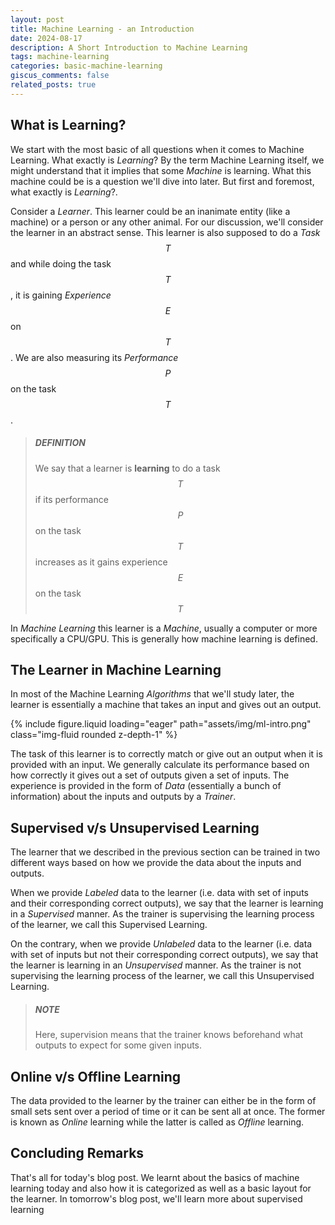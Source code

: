 ```yaml
---
layout: post
title: Machine Learning - an Introduction
date: 2024-08-17
description: A Short Introduction to Machine Learning
tags: machine-learning
categories: basic-machine-learning
giscus_comments: false
related_posts: true
---
```


## What is Learning?

We start with the most basic of all questions when it comes to Machine Learning. What exactly is _Learning_? By the term Machine Learning itself, we might understand that it implies that some _Machine_ is learning. What this machine could be is a question we'll dive into later. But first and foremost, what exactly is _Learning_?.

Consider a _Learner_. This learner could be an inanimate entity (like a machine) or a person or any other animal. For our discussion, we'll consider the learner in an abstract sense. This learner is also supposed to do a _Task_ $$T$$ and while doing the task $$T$$, it is gaining _Experience_ $$E$$ on $$T$$. We are also measuring its _Performance_ $$P$$ on the task $$T$$.

> ##### *DEFINITION*
> We say that a learner is __learning__ to do a task $$T$$ if its performance $$P$$ on the task $$T$$ increases as it gains experience $$E$$ on the task $$T$$

In _Machine Learning_ this learner is a _Machine_, usually a computer or more specifically a CPU/GPU. This is generally how machine learning is defined.

## The Learner in Machine Learning

In most of the Machine Learning _Algorithms_ that we'll study later, the learner is essentially a machine that takes an input and gives out an output. 

<div class="row mt-3">
<div class="col-sm mt-3 mt-md-0">
{% include figure.liquid loading="eager" path="assets/img/ml-intro.png" class="img-fluid rounded z-depth-1" %}
</div>
</div>

The task of this learner is to correctly match or give out an output when it is provided with an input. We generally calculate its performance based on how correctly it gives out a set of outputs given a set of inputs. The experience is provided in the form of _Data_ (essentially a bunch of information) about the inputs and outputs by a _Trainer_.

## Supervised v/s Unsupervised Learning

The learner that we described in the previous section can be trained in two different ways based on how we provide the data about the inputs and outputs.

When we provide _Labeled_ data to the learner (i.e. data with set of inputs and their corresponding correct outputs), we say that the learner is learning in a _Supervised_ manner. As the trainer is supervising the learning process of the learner, we call this Supervised Learning.

On the contrary, when we provide _Unlabeled_ data to the learner (i.e. data with set of inputs but not their corresponding correct outputs), we say that the learner is learning in an _Unsupervised_ manner. As the trainer is not supervising the learning process of the learner, we call this Unsupervised Learning.

> ##### *NOTE*
> Here, supervision means that the trainer knows beforehand what outputs to expect for some given inputs.

## Online v/s Offline Learning

The data provided to the learner by the trainer can either be in the form of small sets sent over a period of time or it can be sent all at once. The former is known as _Online_ learning while the latter is called as _Offline_ learning.

## Concluding Remarks

That's all for today's blog post. We learnt about the basics of machine learning today and also how it is categorized as well as a basic layout for the learner. In tomorrow's blog post, we'll learn more about supervised learning
